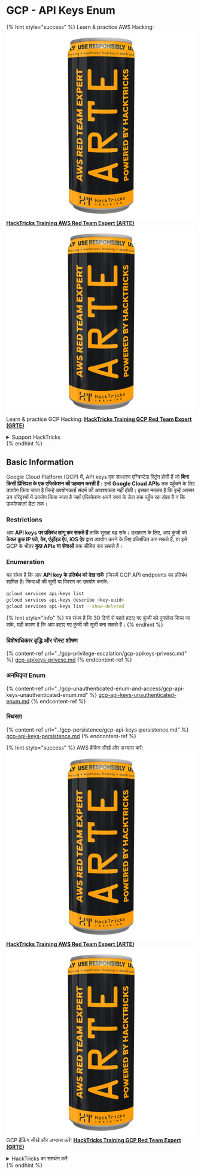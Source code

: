 # GCP - API Keys Enum

{% hint style="success" %}
Learn & practice AWS Hacking:<img src="../../../.gitbook/assets/image (1) (1) (1).png" alt="" data-size="line">[**HackTricks Training AWS Red Team Expert (ARTE)**](https://training.hacktricks.xyz/courses/arte)<img src="../../../.gitbook/assets/image (1) (1) (1).png" alt="" data-size="line">\
Learn & practice GCP Hacking: <img src="../../../.gitbook/assets/image (2).png" alt="" data-size="line">[**HackTricks Training GCP Red Team Expert (GRTE)**<img src="../../../.gitbook/assets/image (2).png" alt="" data-size="line">](https://training.hacktricks.xyz/courses/grte)

<details>

<summary>Support HackTricks</summary>

* Check the [**subscription plans**](https://github.com/sponsors/carlospolop)!
* **Join the** 💬 [**Discord group**](https://discord.gg/hRep4RUj7f) or the [**telegram group**](https://t.me/peass) or **follow** us on **Twitter** 🐦 [**@hacktricks\_live**](https://twitter.com/hacktricks_live)**.**
* **Share hacking tricks by submitting PRs to the** [**HackTricks**](https://github.com/carlospolop/hacktricks) and [**HackTricks Cloud**](https://github.com/carlospolop/hacktricks-cloud) github repos.

</details>
{% endhint %}

## Basic Information

Google Cloud Platform (GCP) में, API keys एक साधारण एन्क्रिप्टेड स्ट्रिंग होती हैं जो **बिना किसी प्रिंसिपल के एक एप्लिकेशन की पहचान करती हैं**। इन्हें **Google Cloud APIs** तक पहुँचने के लिए उपयोग किया जाता है जिन्हें उपयोगकर्ता संदर्भ की आवश्यकता नहीं होती। इसका मतलब है कि इन्हें अक्सर उन परिदृश्यों में उपयोग किया जाता है जहाँ एप्लिकेशन अपने स्वयं के डेटा तक पहुँच रहा होता है न कि उपयोगकर्ता डेटा तक।

### Restrictions

आप **API keys पर प्रतिबंध लागू कर सकते हैं** ताकि सुरक्षा बढ़ सके। उदाहरण के लिए, आप कुंजी को **केवल कुछ IP पते, वेब, एंड्रॉइड ऐप, iOS ऐप** द्वारा उपयोग करने के लिए प्रतिबंधित कर सकते हैं, या इसे GCP के भीतर **कुछ APIs या सेवाओं** तक सीमित कर सकते हैं।

### Enumeration

यह संभव है कि आप **API key के प्रतिबंध को देख सकें** (जिसमें GCP API endpoints का प्रतिबंध शामिल है) क्रियाओं की सूची या विवरण का उपयोग करके:
```bash
gcloud services api-keys list
gcloud services api-keys describe <key-uuid>
gcloud services api-keys list --show-deleted
```
{% hint style="info" %}
यह संभव है कि 30 दिनों से पहले हटाए गए कुंजी को पुनर्प्राप्त किया जा सके, यही कारण है कि आप हटाए गए कुंजी की सूची बना सकते हैं।
{% endhint %}

### विशेषाधिकार वृद्धि और पोस्ट शोषण

{% content-ref url="../gcp-privilege-escalation/gcp-apikeys-privesc.md" %}
[gcp-apikeys-privesc.md](../gcp-privilege-escalation/gcp-apikeys-privesc.md)
{% endcontent-ref %}

### अनधिकृत Enum

{% content-ref url="../gcp-unauthenticated-enum-and-access/gcp-api-keys-unauthenticated-enum.md" %}
[gcp-api-keys-unauthenticated-enum.md](../gcp-unauthenticated-enum-and-access/gcp-api-keys-unauthenticated-enum.md)
{% endcontent-ref %}

### स्थिरता

{% content-ref url="../gcp-persistence/gcp-api-keys-persistence.md" %}
[gcp-api-keys-persistence.md](../gcp-persistence/gcp-api-keys-persistence.md)
{% endcontent-ref %}

{% hint style="success" %}
AWS हैकिंग सीखें और अभ्यास करें:<img src="../../../.gitbook/assets/image (1) (1) (1).png" alt="" data-size="line">[**HackTricks Training AWS Red Team Expert (ARTE)**](https://training.hacktricks.xyz/courses/arte)<img src="../../../.gitbook/assets/image (1) (1) (1).png" alt="" data-size="line">\
GCP हैकिंग सीखें और अभ्यास करें: <img src="../../../.gitbook/assets/image (2).png" alt="" data-size="line">[**HackTricks Training GCP Red Team Expert (GRTE)**<img src="../../../.gitbook/assets/image (2).png" alt="" data-size="line">](https://training.hacktricks.xyz/courses/grte)

<details>

<summary>HackTricks का समर्थन करें</summary>

* [**सदस्यता योजनाएँ**](https://github.com/sponsors/carlospolop) देखें!
* **हमारे** 💬 [**Discord समूह**](https://discord.gg/hRep4RUj7f) या [**telegram समूह**](https://t.me/peass) में शामिल हों या **Twitter** 🐦 [**@hacktricks\_live**](https://twitter.com/hacktricks_live)** पर हमें **फॉलो** करें।**
* **हैकिंग ट्रिक्स साझा करें और** [**HackTricks**](https://github.com/carlospolop/hacktricks) और [**HackTricks Cloud**](https://github.com/carlospolop/hacktricks-cloud) गिटहब रिपोजिटरी में PR सबमिट करें।

</details>
{% endhint %}
